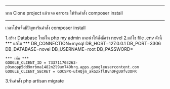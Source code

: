 ***
หาก Clone project แล้วเจอ errors ให้รันคำสั่ง  composer install

***
เวลาโปรเจ็คมีปัญหารันคำสั่ง composer install

1.สร้าง Database ใหม่ใน php my admin แนะนำให้ตั้งชื่อว่า novel
2.แก้ไข file .env ดังนี้
    *** แก้ไข ***
    DB_CONNECTION=mysql
    DB_HOST=127.0.0.1
    DB_PORT=3306
    DB_DATABASE=novel
    DB_USERNAME=root
    DB_PASSWORD=

    *** เพิ่ม ***
    GOOGLE_CLIENT_ID = 733711703263-p9smopp5dd9mrbma1482n2l9um749hrg.apps.googleusercontent.com
    GOOGLE_CLIENT_SECRET = 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

3.รันคำสั่ง php artisan migrate
